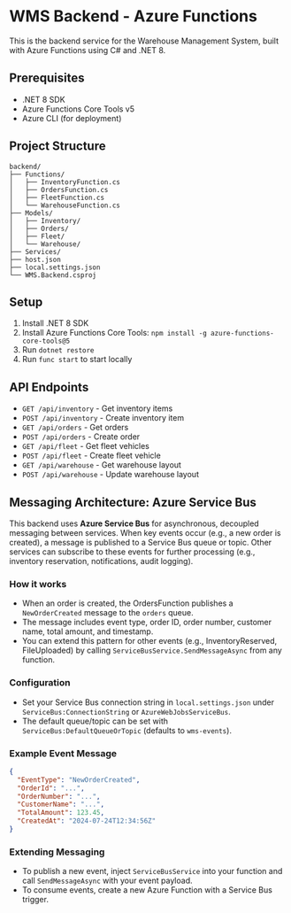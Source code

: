 # WMS Backend - Azure Functions

This is the backend service for the Warehouse Management System, built with Azure Functions using C# and .NET 8.

## Prerequisites

- .NET 8 SDK
- Azure Functions Core Tools v5
- Azure CLI (for deployment)

## Project Structure

```
backend/
├── Functions/
│   ├── InventoryFunction.cs
│   ├── OrdersFunction.cs
│   ├── FleetFunction.cs
│   └── WarehouseFunction.cs
├── Models/
│   ├── Inventory/
│   ├── Orders/
│   ├── Fleet/
│   └── Warehouse/
├── Services/
├── host.json
├── local.settings.json
└── WMS.Backend.csproj
```

## Setup

1. Install .NET 8 SDK
2. Install Azure Functions Core Tools: `npm install -g azure-functions-core-tools@5`
3. Run `dotnet restore`
4. Run `func start` to start locally

## API Endpoints

- `GET /api/inventory` - Get inventory items
- `POST /api/inventory` - Create inventory item
- `GET /api/orders` - Get orders
- `POST /api/orders` - Create order
- `GET /api/fleet` - Get fleet vehicles
- `POST /api/fleet` - Create fleet vehicle
- `GET /api/warehouse` - Get warehouse layout
- `POST /api/warehouse` - Update warehouse layout 

## Messaging Architecture: Azure Service Bus

This backend uses **Azure Service Bus** for asynchronous, decoupled messaging between services. When key events occur (e.g., a new order is created), a message is published to a Service Bus queue or topic. Other services can subscribe to these events for further processing (e.g., inventory reservation, notifications, audit logging).

### How it works
- When an order is created, the OrdersFunction publishes a `NewOrderCreated` message to the `orders` queue.
- The message includes event type, order ID, order number, customer name, total amount, and timestamp.
- You can extend this pattern for other events (e.g., InventoryReserved, FileUploaded) by calling `ServiceBusService.SendMessageAsync` from any function.

### Configuration
- Set your Service Bus connection string in `local.settings.json` under `ServiceBus:ConnectionString` or `AzureWebJobsServiceBus`.
- The default queue/topic can be set with `ServiceBus:DefaultQueueOrTopic` (defaults to `wms-events`).

### Example Event Message
```json
{
  "EventType": "NewOrderCreated",
  "OrderId": "...",
  "OrderNumber": "...",
  "CustomerName": "...",
  "TotalAmount": 123.45,
  "CreatedAt": "2024-07-24T12:34:56Z"
}
```

### Extending Messaging
- To publish a new event, inject `ServiceBusService` into your function and call `SendMessageAsync` with your event payload.
- To consume events, create a new Azure Function with a Service Bus trigger. 